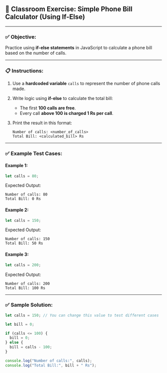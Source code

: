 ## 🏫 **Classroom Exercise: Simple Phone Bill Calculator (Using If-Else)**

---

### ✅ **Objective:**

Practice using **if-else statements** in JavaScript to calculate a phone bill based on the number of calls.

---

### 📋 **Instructions:**

1. Use a **hardcoded variable** `calls` to represent the number of phone calls made.

2. Write logic using **if-else** to calculate the total bill:

   - The first **100 calls are free**.
   - Every call **above 100 is charged 1 Rs per call**.

3. Print the result in this format:

   ```
   Number of calls: <number_of_calls>
   Total Bill: <calculated_bill> Rs
   ```

---

### ✅ **Example Test Cases:**

#### Example 1:

```javascript
let calls = 80;
```

Expected Output:

```
Number of calls: 80
Total Bill: 0 Rs
```

#### Example 2:

```javascript
let calls = 150;
```

Expected Output:

```
Number of calls: 150
Total Bill: 50 Rs
```

#### Example 3:

```javascript
let calls = 200;
```

Expected Output:

```
Number of calls: 200
Total Bill: 100 Rs
```

---

### ✅ **Sample Solution:**

```javascript
let calls = 150; // You can change this value to test different cases

let bill = 0;

if (calls <= 100) {
  bill = 0;
} else {
  bill = calls - 100;
}

console.log("Number of calls:", calls);
console.log("Total Bill:", bill + " Rs");
```

